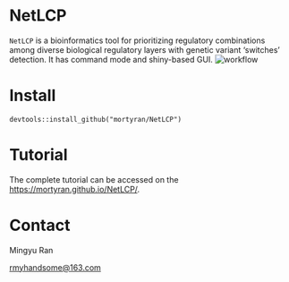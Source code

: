 # NetLCP
`NetLCP` is a bioinformatics tool for prioritizing regulatory combinations among diverse biological regulatory layers with genetic variant ‘switches’ detection. It has command mode and shiny-based GUI.
![workflow](https://github.com/mortyran/NetLCP/raw/main/Workflow.png)

# Install
`devtools::install_github("mortyran/NetLCP")`
# Tutorial
The complete tutorial can be accessed on the https://mortyran.github.io/NetLCP/.
# Contact
Mingyu Ran

rmyhandsome@163.com
